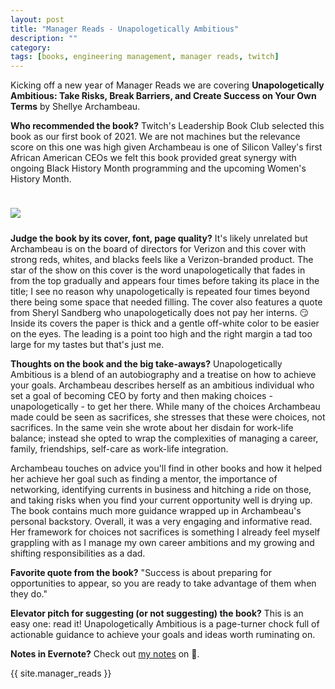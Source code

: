 ```yaml
---
layout: post
title: "Manager Reads - Unapologetically Ambitious"
description: ""
category: 
tags: [books, engineering management, manager reads, twitch]
---
```


Kicking off a new year of Manager Reads we are covering **Unapologetically Ambitious: Take Risks, Break Barriers, and Create Success on Your Own Terms** by Shellye Archambeau.

**Who recommended the book?** Twitch's Leadership Book Club selected this book as our first book of 2021. We are not machines but the relevance score on this one was high given Archambeau is one of Silicon Valley's first African American CEOs we felt this book provided great synergy with ongoing Black History Month programming and the upcoming Women's History Month.

<div>
    <img class="rounded-corners" style="max-width: 300px; border: 1px; margin-top: 24px;" src="{{ site.images2021 }}/02-28/unapologetically-ambitious.jpg"/>
    <p class="caption-text" style="line-height: 1.5em; margin-bottom: 24px;"><strong></strong></p>
</div>

**Judge the book by its cover, font, page quality?** It's likely unrelated but Archambeau is on the board of directors for Verizon and this cover with strong reds, whites, and blacks feels like a Verizon-branded product. The star of the show on this cover is the word unapologetically that fades in from the top gradually and appears four times before taking its place in the title; I see no reason why unapologetically is repeated four times beyond there being some space that needed filling. The cover also features a quote from Sheryl Sandberg who unapologetically does not pay her interns. 😏 Inside its covers the paper is thick and a gentle off-white color to be easier on the eyes. The leading is a point too high and the right margin a tad too large for my tastes but that's just me.

**Thoughts on the book and the big take-aways?** Unapologetically Ambitious is a blend of an autobiography and a treatise on how to achieve your goals. Archambeau describes herself as an ambitious individual who set a goal of becoming CEO by forty and then making choices - unapologetically - to get her there. While many of the choices Archambeau made could be seen as sacrifices, she stresses that these were choices, not sacrifices. In the same vein she wrote about her disdain for work-life balance; instead she opted to wrap the complexities of managing a career, family, friendships, self-care as work-life integration.

Archambeau touches on advice you'll find in other books and how it helped her achieve her goal such as finding a mentor, the importance of networking, identifying currents in business and hitching a ride on those, and taking risks when you find your current opportunity well is drying up. The book contains much more guidance wrapped up in Archambeau's personal backstory. Overall, it was a very engaging and informative read. Her framework for choices not sacrifices is something I already feel myself grappling with as I manage my own career ambitions and my growing and shifting responsibilities as a dad.

**Favorite quote from the book?** "Success is about preparing for opportunities to appear, so you are ready to take advantage of them when they do."

**Elevator pitch for suggesting (or not suggesting) the book?** This is an easy one: read it! Unapologetically Ambitious is a page-turner chock full of actionable guidance to achieve your goals and ideas worth ruminating on. 

**Notes in Evernote?** Check out [my notes][1] on 🐘.

{{ site.manager_reads }}

[1]: https://www.evernote.com/l/AOSXcJhcWJ1Azq1yS90eBCET-s7g_8Cl3Co
